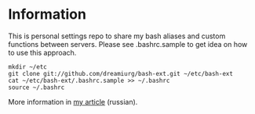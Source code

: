 Information
===========

This is personal settings repo to share my bash aliases and custom functions between servers. Please see .bashrc.sample to get idea on how to use this approach.

    mkdir ~/etc
    git clone git://github.com/dreamiurg/bash-ext.git ~/etc/bash-ext
    cat ~/etc/bash-ext/.bashrc.sample >> ~/.bashrc
    source ~/.bashrc
   

More information in [my article](http://demiurg.com.ua/blog/2011/03/27/using-github-to-share-personal-settings-between-servers/) (russian).
